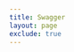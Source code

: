 ```yaml
---
title: Swagger
layout: page
exclude: true
---
```



<!--stackedit_data:
eyJoaXN0b3J5IjpbLTQ3NDM1NDU1MV19
-->